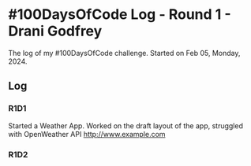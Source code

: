 # #100DaysOfCode Log - Round 1 - Drani Godfrey

The log of my #100DaysOfCode challenge. Started on Feb 05, Monday, 2024.

## Log

### R1D1 
Started a Weather App. Worked on the draft layout of the app, struggled with OpenWeather API http://www.example.com

### R1D2

